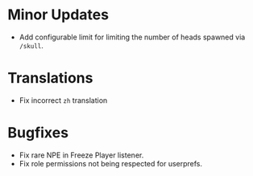 # Minor Updates

* Add configurable limit for limiting the number of heads spawned via `/skull`.

# Translations

* Fix incorrect `zh` translation

# Bugfixes

* Fix rare NPE in Freeze Player listener.
* Fix role permissions not being respected for userprefs.